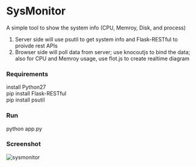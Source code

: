 # SysMonitor 
A simple tool to show the system info (CPU, Memroy, Disk, and process)   
1. Server side will use psutil to get system info and Flask-RESTful to proivde rest APIs   
2. Browser side will poll data from server; use knocoutjs to bind the data; also for CPU and Memroy usage, use flot.js to create realtime diagram

### Requirements   
install Python27   
pip install Flask-RESTful   
pip install psutil   

### Run   
python app.py

### Screenshot   
![sysmonitor](https://cloud.githubusercontent.com/assets/5880320/11862095/c6b41b80-a4c1-11e5-98aa-bd139880ff04.PNG)
